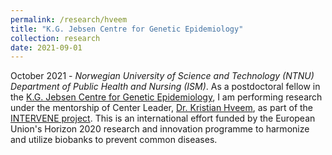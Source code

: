 ```yaml
---
permalink: /research/hveem
title: "K.G. Jebsen Centre for Genetic Epidemiology"
collection: research
date: 2021-09-01
---
```


October 2021 -
*Norwegian University of Science and Technology (NTNU)*  
*Department of Public Health and Nursing (ISM)*. 
As a postdoctoral fellow in the [K.G. Jebsen Centre for Genetic Epidemiology](https://www.ntnu.edu/huntgenes/k.g.-jebsen-center-for-genetic-epidemiology), I am performing research under the mentorship of Center Leader, [Dr. Kristian Hveem](https://www.ntnu.edu/employees/kristian.hveem), as part of the [INTERVENE project](https://www.interveneproject.eu). This is an international effort funded by the European Union's Horizon 2020 research and innovation programme to harmonize and utilize biobanks to prevent common diseases. 

